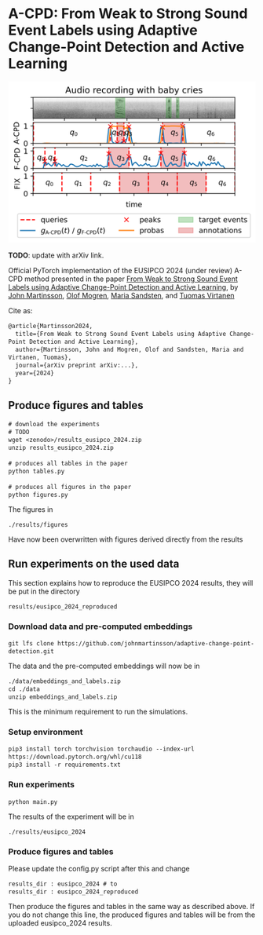 # A-CPD: From Weak to Strong Sound Event Labels using Adaptive Change-Point Detection and Active Learning

![Figure 2](results/figures/figure_2.png)

__TODO__: update with arXiv link.

Official PyTorch implementation of the EUSIPCO 2024 (under review) A-CPD method presented in the paper [From Weak to Strong Sound Event Labels using Adaptive Change-Point Detection and Active Learning](https://arxiv.org), by [John Martinsson](https://johnmartinsson.github.io), [Olof Mogren](https://mogren.one), [Maria Sandsten](https://www.maths.lu.se/english/research/staff/mariasandsten/), and [Tuomas Virtanen](https://homepages.tuni.fi/tuomas.virtanen/)

Cite as:

    @article{Martinsson2024,
      title={From Weak to Strong Sound Event Labels using Adaptive Change-Point Detection and Active Learning},
      author={Martinsson, John and Mogren, Olof and Sandsten, Maria and Virtanen, Tuomas},
      journal={arXiv preprint arXiv:...},
      year={2024}
    }

## Produce figures and tables
    # download the experiments
    # TODO
    wget <zenodo>/results_eusipco_2024.zip
    unzip results_eusipco_2024.zip

    # produces all tables in the paper
    python tables.py

    # produces all figures in the paper
    python figures.py

The figures in

    ./results/figures

Have now been overwritten with figures derived directly from the results

## Run experiments on the used data
This section explains how to reproduce the EUSIPCO 2024 results, they will be put in the directory

    results/eusipco_2024_reproduced

### Download data and pre-computed embeddings

    git lfs clone https://github.com/johnmartinsson/adaptive-change-point-detection.git

The data and the pre-computed embeddings will now be in

    ./data/embeddings_and_labels.zip
    cd ./data
    unzip embeddings_and_labels.zip

This is the minimum requirement to run the simulations.

### Setup environment

    pip3 install torch torchvision torchaudio --index-url https://download.pytorch.org/whl/cu118
    pip3 install -r requirements.txt

### Run experiments

    python main.py

The results of the experiment will be in

    ./results/eusipco_2024

### Produce figures and tables

Please update the config.py script after this and change

    results_dir : eusipco_2024 # to
    results_dir : eusipco_2024_reproduced

Then produce the figures and tables in the same way as described above. If you do not change this line, the produced figures and tables will be from the uploaded eusipco_2024 results.
